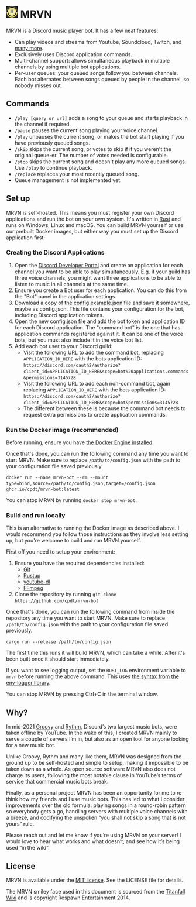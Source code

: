 # ![MRVN smiley face](mrvn.png) MRVN

MRVN is a Discord music player bot. It has a few neat features:

 - Can play videos and streams from Youtube, Soundcloud, Twitch, and
   [many more](https://ytdl-org.github.io/youtube-dl/supportedsites.html).
 - Exclusively uses Discord application commands.
 - Multi-channel support: allows simultaneous playback in multiple channels by
   using multiple bot applications.
 - Per-user queues: your queued songs follow you between channels. Each bot
   alternates between songs queued by people in the channel, so nobody misses
   out.

## Commands

 - `/play [query or url]` adds a song to your queue and starts playback in the
   channel if required.
 - `/pause` pauses the current song playing your voice channel.
 - `/play` unpauses the current song, or makes the bot start playing if you have
   previously queued songs.
 - `/skip` skips the current song, or votes to skip if it you weren't the
   original queue-er. The number of votes needed is configurable.
 - `/stop` skips the current song and doesn't play any more queued songs. Use
   `/play` to continue playback.
 - `/replace` replaces your most recently queued song.
 - Queue management is not implemented yet.

## Set up

MRVN is self-hosted. This means you must register your own Discord applications
and run the bot on your own system. It's written in
[Rust](https://www.rust-lang.org/) and runs on Windows, Linux and macOS. You
can build MRVN yourself or use our prebuilt Docker images, but either way you
must set up the Discord application first:

### Creating the Discord Applications

1. Open the [Discord Developer Portal](https://discord.com/developers) and
   create an application for each channel you want to be able to play
   simultaneously. E.g. if your guild has three voice channels, you might want
   three applications to be able to listen to music in all channels at the same
   time.
2. Ensure you create a Bot user for each application. You can do this from the
   "Bot" panel in the application settings.
3. Download a copy of the [config.example.json](https://github.com/cpdt/mrvn-bot/blob/master/config.example.json)
   file and save it somewhere, maybe as config.json. This file contains your 
   configuration for the bot, including Discord application tokens.
4. Open the new config.json file and add the bot token and application ID for
   each Discord application. The "command bot" is the one that has application
   commands registered against it. It can be one of the voice bots, but you must
   also include it in the voice bot list.
5. Add each bot user to your Discord guild:
    - Visit the following URL to add the command bot, replacing
      `APPLICATION_ID_HERE` with the bots application ID:
      `https://discord.com/oauth2/authorize?client_id=APPLICATION_ID_HERE&scope=bot%20applications.commands&permissions=3145728`
    - Visit the following URL to add each non-command bot, again replacing
      `APPLICATION_ID_HERE` with the bots application ID:
      `https://discord.com/oauth2/authorize?client_id=APPLICATION_ID_HERE&scope=bot&permissions=3145728`
    - The different between these is because the command bot needs to request
      extra permissions to create application commands.

### Run the Docker image (recommended)

Before running, ensure you have [the Docker Engine installed](https://docs.docker.com/engine/install/).

Once that's done, you can run the following command any time you want to start MRVN. Make sure to replace `/path/to/config.json` with the path to your configuration file saved previously.

```
docker run --name mrvn-bot --rm --mount type=bind,source=/path/to/config.json,target=/config.json ghcr.io/cpdt/mrvn-bot:latest
```

You can stop MRVN by running `docker stop mrvn-bot`.

### Build and run locally

This is an alternative to running the Docker image as described above. I would
recommend you follow those instructions as they involve less setting up, but
you're welcome to build and run MRVN yourself.

First off you need to setup your environment:

 1. Ensure you have the required dependencies installed:
    - [Git](https://git-scm.com/)
    - [Rustup](https://rustup.rs/)
    - [youtube-dl](https://youtube-dl.org/)
    - [FFmpeg](https://www.ffmpeg.org)
 2. Clone the repository by running `git clone https://github.com/cpdt/mrvn-bot`

Once that's done, you can run the following command from inside the repository any time you want to start MRVN. Make sure to replace `/path/to/config.json` with the path to your configuration file saved previously.

```
cargo run --release /path/to/config.json
```

The first time this runs it will build MRVN, which can take a while. After it's been built once it should start immediately.

If you want to see logging output, set the `RUST_LOG` environment variable to `mrvn` before running the above command. This uses [the syntax from the env-logger library](https://docs.rs/env_logger/0.9.0/env_logger/index.html#enabling-logging).

You can stop MRVN by pressing Ctrl+C in the terminal window.

## Why?

In mid-2021 [Groovy](https://groovy.bot) and [Rythm](https://rythm.fm), Discord’s two largest music bots, were taken offline by YouTube. In the wake of this, I created MRVN mainly to serve a couple of servers I’m in, but also as an open tool for anyone looking for a new music bot.

Unlike Groovy, Rythm and many like them, MRVN was designed from the ground up to be self-hosted and simple to setup, making it impossible to be taken down as a whole. As open source software MRVN also does not charge its users, following the most notable clause in YouTube’s terms of service that commercial music bots break.

Finally, as a personal project MRVN has been an opportunity for me to re-think how my friends and I use music bots. This has led to what I consider improvements over the old formula: playing songs in a round-robin pattern so everybody gets a go, handling servers with multiple voice channels with a breeze, and codifying the unspoken “you shall not skip a song that is not yours” rule.

Please reach out and let me know if you’re using MRVN on your server! I would love to hear what works and what doesn’t, and see how it’s being used “in the wild”.

## License

MRVN is available under the [MIT license](https://opensource.org/licenses/MIT).
See the LICENSE file for details.

The MRVN smiley face used in this document is sourced from the [Titanfall Wiki](https://titanfall.fandom.com/wiki/Mk._III_Mobile_Robotic_Versatile_Entity_Automated_Assistant) and is copyright Respawn Entertainment 2014.
